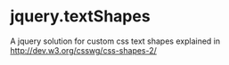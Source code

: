 jquery.textShapes
=================

A jquery solution for custom css text shapes explained in http://dev.w3.org/csswg/css-shapes-2/
